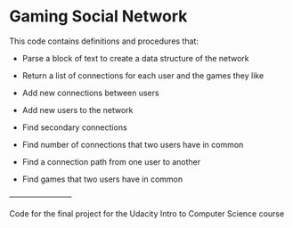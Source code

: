 # Gaming Social Network

This code contains definitions and procedures that:

- Parse a block of text to create a data structure of the network
- Return a list of connections for each user and the games they like 

- Add new connections between users
- Add new users to the network

- Find secondary connections
- Find number of connections that two users have in common
- Find a connection path from one user to another
- Find games that two users have in common

————————

Code for the final project for the Udacity Intro to Computer Science course






